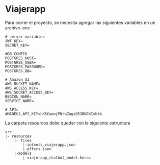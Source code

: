 # Viajerapp

Para correr el proyecto, se necesita agregar las siguientes variables en un archivo .env

```
# server variables
JWT_KEY=
SECRET_KEY=

#DB CONFIG
POSTGRES_HOST=
POSTGRES_USER=
POSTGRES_PASSWORD=
POSTGRES_DB=

# Amazon S3
AWS_BUCKET_NAME=
AWS_ACCESS_KEY=
AWS_SECRET_ACCESS_KEY=
REGION_NAME=
SERVICE_NAME=

# APIs
AMADEUS_API_KEY=LKSCwaojPNrqZagzQ53BUDXIsbt4
```

La carpeta resources debe quedar con la siguiente estructura

```
src
|- resources
    |- files
        |-intents_viajerapp.json
        |-offers.json
    |-models
        |-viajerapp_chatbot_model.keras
```